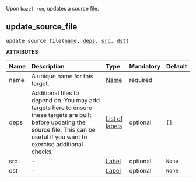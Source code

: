<!-- Generated with Stardoc: http://skydoc.bazel.build -->

Upon `bazel run`, updates a source file.

<a id="update_source_file"></a>

## update_source_file

<pre>
update_source_file(<a href="#update_source_file-name">name</a>, <a href="#update_source_file-deps">deps</a>, <a href="#update_source_file-src">src</a>, <a href="#update_source_file-dst">dst</a>)
</pre>



**ATTRIBUTES**


| Name  | Description | Type | Mandatory | Default |
| :------------- | :------------- | :------------- | :------------- | :------------- |
| <a id="update_source_file-name"></a>name |  A unique name for this target.   | <a href="https://bazel.build/concepts/labels#target-names">Name</a> | required |  |
| <a id="update_source_file-deps"></a>deps |  Additional files to depend on. You may add targets here to ensure these targets are built before updating the source file. This can be useful if you want to exercise additional checks.   | <a href="https://bazel.build/concepts/labels">List of labels</a> | optional |  `[]`  |
| <a id="update_source_file-src"></a>src |  -   | <a href="https://bazel.build/concepts/labels">Label</a> | optional |  `None`  |
| <a id="update_source_file-dst"></a>dst |  -   | <a href="https://bazel.build/concepts/labels">Label</a> | optional |  `None`  |


